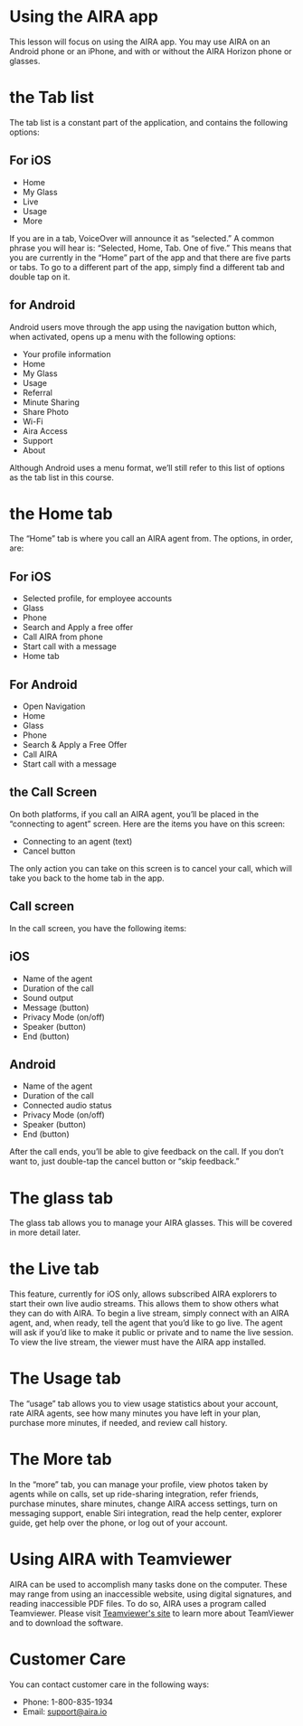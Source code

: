 # Using the AIRA app

This lesson will focus on using the AIRA app. You may use AIRA on an Android phone or an iPhone, and with or without the AIRA Horizon phone or glasses.

# the Tab list

The tab list is a constant part of the application, and contains the following options:

## For iOS

-   Home
-   My Glass
-   Live
-   Usage
-   More

If you are in a tab, VoiceOver will announce it as “selected.” A common phrase you will hear is: “Selected, Home, Tab. One of five.” This means that you are currently in the “Home” part of the app and that there are five parts or tabs. To go to a different part of the app, simply find a different tab and double tap on it.

## for Android

Android users move through the app using the navigation button which, when activated, opens up a menu with the following options:

-   Your profile information
-   Home
-   My Glass
-   Usage
-   Referral
-   Minute Sharing
-   Share Photo
-   Wi-Fi
-   Aira Access
-   Support
-   About

Although Android uses a menu format, we’ll still refer to this list of options as the tab list in this course.

# the Home tab

The “Home” tab is where you call an AIRA agent from. The options, in order, are:

## For iOS

-   Selected profile, for employee accounts
-   Glass
-   Phone
-   Search and Apply a free offer
-   Call AIRA from phone
-   Start call with a message
-   Home tab

## For Android

-   Open Navigation
-   Home
-   Glass
-   Phone
-   Search & Apply a Free Offer
-   Call AIRA
-   Start call with a message

## the Call Screen

On both platforms, if you call an AIRA agent, you’ll be placed in the “connecting to agent” screen. Here are the items you have on this screen:

-   Connecting to an agent (text)
-   Cancel button

The only action you can take on this screen is to cancel your call, which will take you back to the home tab in the app.

## Call screen

In the call screen, you have the following items:

## iOS

-   Name of the agent
-   Duration of the call
-   Sound output
-   Message (button)
-   Privacy Mode (on/off)
-   Speaker (button)
-   End (button)

## Android

-   Name of the agent
-   Duration of the call
-   Connected audio status
-   Privacy Mode (on/off)
-   Speaker (button)
-   End (button)

After the call ends, you’ll be able to give feedback on the call. If you don’t want to, just double-tap the cancel button or “skip feedback.”

# The glass tab

The glass tab allows you to manage your AIRA glasses. This will be covered in more detail later.

# the Live tab

This feature, currently for iOS only, allows subscribed AIRA explorers to start their own live audio streams. This allows them to show others what they can do with AIRA. To begin a live stream, simply connect with an AIRA agent, and, when ready, tell the agent that you’d like to go live. The agent will ask if you’d like to make it public or private and to name the live session. To view the live stream, the viewer must have the AIRA app installed.

# The Usage tab

The “usage” tab allows you to view usage statistics about your account, rate AIRA agents, see how many minutes you have left in your plan, purchase more minutes, if needed, and review call history.

# The More tab

In the “more” tab, you can manage your profile, view photos taken by agents while on calls, set up ride-sharing integration, refer friends, purchase minutes, share minutes, change AIRA access settings, turn on messaging support, enable Siri integration, read the help center, explorer guide, get help over the phone, or log out of your account.

# Using AIRA with Teamviewer

AIRA can be used to accomplish many tasks done on the computer. These may range from using an inaccessible website, using digital signatures, and reading inaccessible PDF files. To do so, AIRA uses a program called Teamviewer. Please visit [Teamviewer's site](https://www.teamviewer.us/) to learn more about TeamViewer and to download the software. 

# Customer Care

You can contact customer care in the following ways:

-   Phone: 1-800-835-1934
-   Email: support@aira.io
